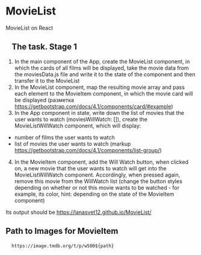 # MovieList
MovieList on React

 <article class="markdown-body entry-content container-lg" itemprop="text"><h2><a id="user-content-задание-этап-1" class="anchor" aria-hidden="true" href="#задание-этап-1"><svg class="octicon octicon-link" viewBox="0 0 16 16" version="1.1" width="16" height="16" aria-hidden="true"><path fill-rule="evenodd" clip-rule="evenodd" </path></svg></a>The task. Stage 1</h2>
<ol>
<li>In the main component of the App, create the MovieList component, in which the cards of all films will be displayed, take the movie data from the moviesData.js file and write it to the state of the component and then transfer it to the MovieList</li>
<li>
In the MovieList component, map the resulting movie array and
pass each element to the MovieItem component, in which the movie card will be displayed
(разметка <a href="https://getbootstrap.com/docs/4.1/components/card/#example" rel="nofollow">https://getbootstrap.com/docs/4.1/components/card/#example</a>)</li>
<li>
In the App component in state, write down the list of movies that the user wants to watch (moviesWillWatch: []), create the MovieListWillWatch component, which will display:</li>
</ol>
<ul>
<li>number of films the user wants to watch</li>
<li>
list of movies the user wants to watch
(markup <a href = "https://getbootstrap.com/docs/4.1/components/list-group/" rel="nofollow">https://getbootstrap.com/docs/4.1/components/list-group/</a>)</li>
</ul>
<ol start="4">
<li>
In the MovieItem component, add the Will Watch button, when clicked on, a new movie that the user wants to watch will get into the MovieListWillWatch component.
Accordingly, when pressed again, remove this movie from the WillWatch list
(change the button styles depending on whether or not this movie wants to be watched - for example, its color,
hint: depending on the state of the MovieItem component)</li>
</ol>
<p>Its output should be <a href="https://reactwarriors.github.io/reactwarriors-stage-1/" rel="nofollow">https://lanasvet12.github.io/MovieList/</a></p>
<h2> <a id = "user-content-image-path-for-component-movieitem" class = "anchor" aria-hidden = "true" href = "# component-image-path-for-component- movieitem ">  </a> Path to Images for MovieItem </h2>
<pre> <code> https://image.tmdb.org/t/p/w500${path}
</code></pre>
</article>

